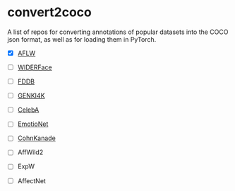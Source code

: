 # convert2coco

A list of repos for converting annotations of popular datasets into the COCO json format, as well as for loading them in PyTorch. 

- [x] [AFLW](https://github.com/chi0tzp/AFLW2COCO)
- [ ] [WIDERFace](https://github.com/chi0tzp/WIDERFace2COCO)
- [ ] [FDDB](https://github.com/chi0tzp/FDDB2COCO)
- [ ] [GENKI4K](https://github.com/chi0tzp/GENKI4K2COCO)
- [ ] [CelebA](https://github.com/chi0tzp/CelebA2COCO)
- [ ] [EmotioNet](https://github.com/chi0tzp/EmotioNet2COCO)
- [ ] [CohnKanade](https://github.com/chi0tzp/CohnKanade2COCO)
- [ ] AffWild2
- [ ] ExpW
- [ ] AffectNet

